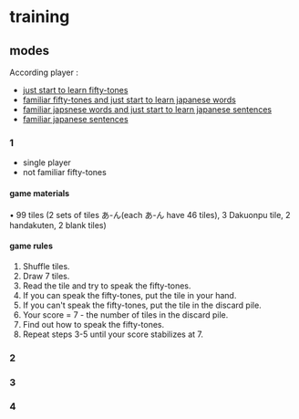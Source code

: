 # training

## modes

According player :

- [just start to learn fifty-tones](#1)
- [familiar fifty-tones and just start to learn japanese words](#2)
- [familiar japsnese words and just start to learn japanese sentences](#3)
- [familiar japanese sentences](#4)

### 1

- single player
- not familiar fifty-tones

#### game materials

• 99 tiles (2 sets of tiles あ-ん(each あ-ん have 46 tiles), 3 Dakuonpu tile, 2 handakuten, 2 blank tiles)

#### game rules

1. Shuffle tiles.
2. Draw 7 tiles.
3. Read the tile and try to speak the fifty-tones.
4. If you can speak the fifty-tones, put the tile in your hand.
5. If you can't speak the fifty-tones, put the tile in the discard pile.
6. Your score = 7 - the number of tiles in the discard pile.
7. Find out how to speak the fifty-tones.
8. Repeat steps 3-5 until your score stabilizes at 7.

### 2

### 3

### 4

